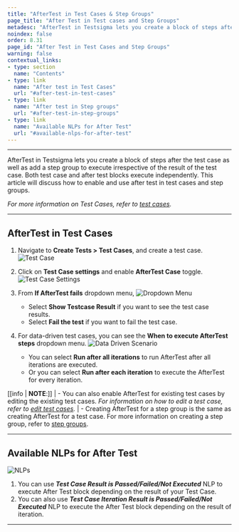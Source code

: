 ```yaml
---
title: "AfterTest in Test Cases & Step Groups"
page_title: "After Test in Test cases and Step Groups"
metadesc: "AfterTest in Testsigma lets you create a block of steps after the test case as well as add a step group. Learn about AfterTest block in Testsigma"
noindex: false
order: 8.31
page_id: "After Test in Test Cases and Step Groups"
warning: false
contextual_links:
- type: section
  name: "Contents" 
- type: link
  name: "After test in Test Cases"
  url: "#after-test-in-test-cases"
- type: link
  name: "After test in Step groups"
  url: "#after-test-in-step-groups"
- type: link
  name: "Available NLPs for After Test"
  url: "#available-nlps-for-after-test"
---
```



---

AfterTest in Testsigma lets you create a block of steps after the test case as well as add a step group to execute irrespective of the result of the test case. Both test case and after test blocks execute independently. This article will discuss how to enable and use after test in test cases and step groups. 

*For more information on Test Cases, refer to [test cases](https://testsigma.com/docs/test-cases/manage/add-edit-delete/).*


---


## **AfterTest in Test Cases**

1. Navigate to **Create Tests > Test Cases**, and create a test case. 
![Test Case](https://s3.amazonaws.com/static-docs.testsigma.com/new_images/projects/applications/atstnav.png)

2. Click on **Test Case settings** and enable **AfterTest Case** toggle.
![Test Case Settings](https://s3.amazonaws.com/static-docs.testsigma.com/new_images/projects/applications/atstctgl.png)

3.  From **If AfterTest fails** dropdown menu, 
![Dropdown Menu](https://s3.amazonaws.com/static-docs.testsigma.com/new_images/projects/applications/attciatf.png)
    - Select **Show Testcase Result** if you want to see the test case results.
    - Select **Fail the test** if you want to fail the test case.

4. For data-driven test cases, you can see the **When to execute AfterTest steps** dropdown menu. 
![Data Driven Scenario](https://s3.amazonaws.com/static-docs.testsigma.com/new_images/projects/applications/attcddtc.png)
    - You can select **Run after all iterations** to run AfterTest after all iterations are executed.
    - Or you can select **Run after each iteration** to execute the AfterTest for every iteration.


[[info | **NOTE**:]]
| - You can also enable AfterTest for existing test cases by editing the existing test cases. *For information on how to edit a test case, refer to [edit test cases](https://testsigma.com/docs/test-cases/manage/add-edit-delete/#edit-test-case).*
| - Creating AfterTest for a step group is the same as creating AfterTest for a test case. For more information on creating a step group, refer to [step groups](https://testsigma.com/docs/test-cases/step-types/step-group/).



---

## **Available NLPs for After Test**

![NLPs](https://s3.amazonaws.com/static-docs.testsigma.com/new_images/projects/applications/attcnlps.png)


1. You can use ***Test Case Result is Passed/Failed/Not Executed*** NLP to execute After Test block depending on the result of your Test Case.
2. You can also use ***Test Case Iteration Result is Passed/Failed/Not Executed*** NLP to execute the After Test block depending on the result of iteration.


---